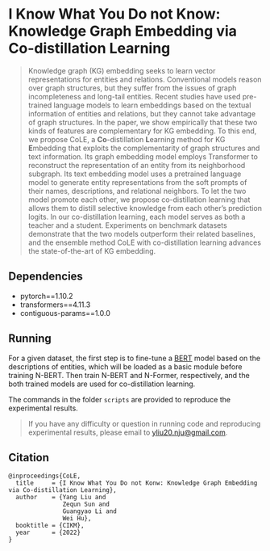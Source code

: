 # I Know What You Do not Know: Knowledge Graph Embedding via Co-distillation Learning

> Knowledge graph (KG) embedding seeks to learn vector representations for entities and relations. Conventional models reason over graph structures, but they suffer from the issues of graph incompleteness and long-tail entities. Recent studies have used pre-trained language models to learn embeddings based on the textual information of entities and relations, but they cannot take advantage of graph structures. In the paper, we show empirically that these two kinds of features are complementary for KG embedding. To this end, we propose CoLE, a **Co**-distillation **L**earning method for KG **E**mbedding that exploits the complementarity of graph structures and text information. Its graph embedding model employs Transformer to reconstruct the representation of an entity from its neighborhood subgraph. Its text embedding model uses a pretrained language model to generate entity representations from the soft prompts of their names, descriptions, and relational neighbors. To let the two model promote each other, we propose co-distillation learning that allows them to distill selective knowledge from each other’s prediction logits. In our co-distillation learning, each model serves as both a teacher and a student. Experiments on benchmark datasets demonstrate that the two models outperform their related baselines, and the ensemble method CoLE with co-distillation learning advances the state-of-the-art of KG embedding.

## Dependencies

- pytorch==1.10.2
- transformers==4.11.3
- contiguous-params==1.0.0


## Running
For a given dataset, the first step is to fine-tune a [BERT](https://huggingface.co/bert-base-cased/tree/main) model based on the descriptions of entities, which will be loaded as a basic module before training N-BERT. Then train N-BERT and N-Former, respectively, and the both trained models are used for co-distillation learning.

The commands in the folder `scripts` are provided to reproduce the experimental results.
> If you have any difficulty or question in running code and reproducing experimental results, please email to yliu20.nju@gmail.com.

## Citation

```
@inproceedings{CoLE,
  title     = {I Know What You Do not Konw: Knowledge Graph Embedding via Co-distillation Learning},
  author    = {Yang Liu and 
               Zequn Sun and 
               Guangyao Li and 
               Wei Hu},
  booktitle = {CIKM},
  year      = {2022}
}
```
